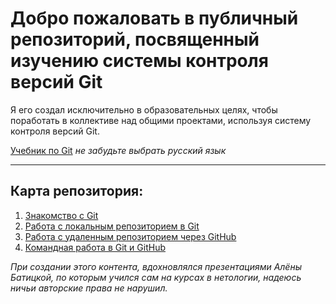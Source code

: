 # Добро пожаловать в публичный репозиторий, посвященный изучению системы контроля версий **Git**

Я его создал исключительно в образовательных целях, чтобы поработать в коллективе над общими проектами, используя систему контроля версий Git.

[Учебник по Git](https://git-scm.com/book/ru/v2)
_не забудьте выбрать русский язык_
_______

## Карта репозитория:

1. [Знакомство с Git](git_intro/README.md)
2. [Работа с локальным репозиторием в Git](git_local/README.md)
3. [Работа с удаленным репозиторием через GitHub](git_remote/README.md)
4. [Командная работа в Git и GitHub](git_team/README.md)

_При создании этого контента, вдохновлялся презентациями Алёны Батицкой, по которым учился сам на курсах в нетологии, надеюсь ничьи авторские права не нарушил._